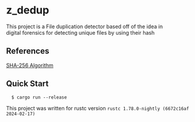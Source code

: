 # z_dedup


This project is a File duplication detector based off of the idea in <br>
digital forensics for detecting unique files by using their hash<br>

## References
[SHA-256 Algorithm](https://github.com/B-Con/crypto-algorithms/blob/master/sha256.c)<br>

## Quick Start
```console
  $ cargo run --release
```

This project was written for rustc version `rustc 1.78.0-nightly (6672c16af 2024-02-17)`
